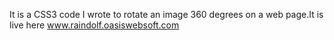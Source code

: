 It is a CSS3 code I wrote to rotate an image 360 degrees on a web page.It is live here www.raindolf.oasiswebsoft.com